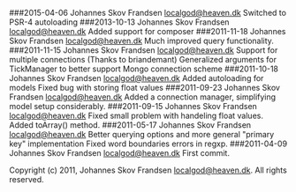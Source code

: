 ###2015-04-06  Johannes Skov Frandsen  <localgod@heaven.dk>
	Switched to PSR-4 autoloading
###2013-10-13  Johannes Skov Frandsen  <localgod@heaven.dk>
	Added support for composer
###2011-11-18  Johannes Skov Frandsen  <localgod@heaven.dk>
	Much improved query functionality.
###2011-11-15  Johannes Skov Frandsen  <localgod@heaven.dk>
	Support for multiple connections (Thanks to briandemant)
	Generalized arguments for TickManager to better support Mongo connection scheme
###2011-10-18  Johannes Skov Frandsen  <localgod@heaven.dk>
	Added autoloading for models
	Fixed bug with storing float values
###2011-09-23  Johannes Skov Frandsen  <localgod@heaven.dk>
	Added a connection manager, simplifying model setup considerably.
###2011-09-15  Johannes Skov Frandsen  <localgod@heaven.dk>
	Fixed small problem with handeling float values.
	Added toArray() method.
###2011-05-17  Johannes Skov Frandsen  <localgod@heaven.dk>
	Better querying options and more general "primary key" implementation
	Fixed word boundaries errors in regxp.
###2011-04-09  Johannes Skov Frandsen  <localgod@heaven.dk>
	First commit.

Copyright (c) 2011, Johannes Skov Frandsen <localgod@heaven.dk>.
All rights reserved.
